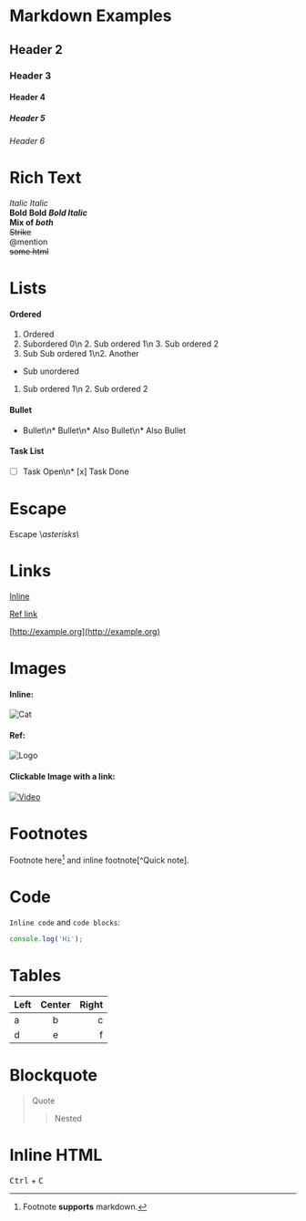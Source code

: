 # Markdown Examples

## Header 2

### Header 3

#### Header 4

##### Header 5

###### Header 6

# Rich Text

*Italic* *Italic*  
**Bold** **Bold** ***Bold Italic***  
**Mix of *both***  
~~Strike~~  
@mention  
~~some html~~

# Lists

#### Ordered

1. Ordered
1. Subordered 0\n    2. Sub ordered 1\n    3. Sub ordered 2
1. Sub Sub ordered 1\n2. Another
* Sub unordered
1. Sub ordered 1\n        2. Sub ordered 2

#### Bullet

* Bullet\n* Bullet\n* Also Bullet\n* Also Bullet

#### Task List

* [ ]  Task Open\n* [x]  Task Done

# Escape

Escape \\*asterisks\\*

# Links

[Inline](https://example.com)

[Ref link](https://example.org)

[http://example.org](http://example.org)

# Images

#### Inline:

![Cat](https://picsum.photos/100)

#### Ref:

![Logo](https://picsum.photos/64)

#### Clickable Image with a link:

[![Video](https://picsum.photos/120)](https://youtu.be/dQw4w9WgXcQ)

# Footnotes

Footnote here[^1] and inline footnote[^Quick note].

[^1]: Footnote **supports** markdown.

# Code

`Inline code` and `code blocks`:

```js
console.log('Hi');
```

# Tables

| Left | Center | Right |
| :--- | :----: | ----: |
| a     |   b    |     c |
| d     |   e    |     f |

# Blockquote

> Quote
> 
> > Nested

# Inline HTML

<kbd>Ctrl</kbd> + <kbd>C</kbd>